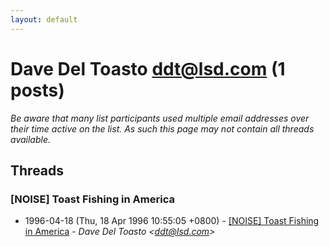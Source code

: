 ```yaml
---
layout: default
---
```


# Dave Del Toasto <ddt@lsd.com> (1 posts)

_Be aware that many list participants used multiple email addresses over their time active on the list. As such this page may not contain all threads available._

## Threads

### [NOISE] Toast Fishing in America
+ 1996-04-18 (Thu, 18 Apr 1996 10:55:05 +0800) - [[NOISE] Toast Fishing in America](/archive/1996/04/e559318a020520532eea1ef37ea8f65095ac5cff910d47e9620c926667b340db) - _Dave Del Toasto \<ddt@lsd.com\>_

